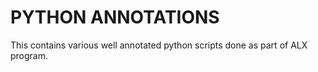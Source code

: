 # PYTHON ANNOTATIONS
This contains various well annotated python scripts done as part of ALX program.
